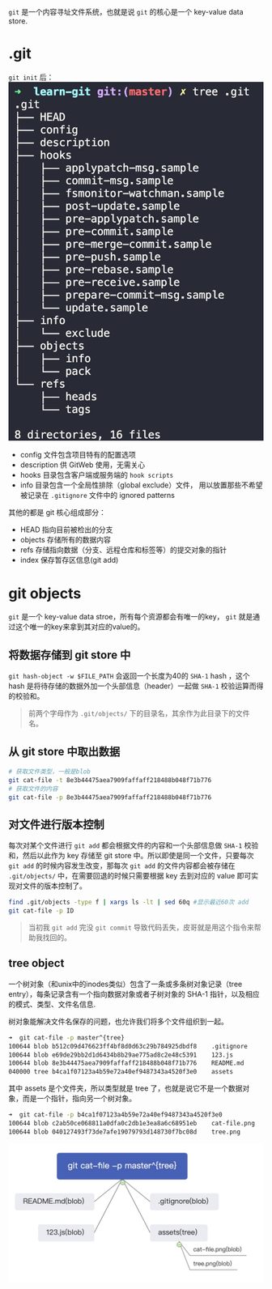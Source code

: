 `git` 是一个内容寻址文件系统，也就是说 `git` 的核心是一个 key-value data store.

# .git
`git init` 后：
![](./assets/tree.png)

+ config 文件包含项目特有的配置选项
+ description 供 GitWeb 使用，无需关心
+ hooks 目录包含客户端或服务端的 `hook scripts`
+ info 目录包含一个全局性排除（global exclude）文件， 用以放置那些不希望被记录在 `.gitignore` 文件中的 ignored patterns

其他的都是 git 核心组成部分：
+ HEAD 指向目前被检出的分支
+ objects 存储所有的数据内容
+ refs 存储指向数据（分支、远程仓库和标签等）的提交对象的指针
+ index 保存暂存区信息(git add)

# git objects
`git` 是一个 key-value data stroe，所有每个资源都会有唯一的key， `git` 就是通过这个唯一的key来拿到其对应的value的。

## 将数据存储到 git store 中
`git hash-object -w $FILE_PATH` 会返回一个长度为40的 `SHA-1` hash ，这个 hash 是将待存储的数据外加一个头部信息（header）一起做 `SHA-1` 校验运算而得的校验和。 

>前两个字母作为 `.git/objects/` 下的目录名，其余作为此目录下的文件名。

## 从 git store 中取出数据
```sh
# 获取文件类型，一般是blob
git cat-file -t 8e3b44475aea7909faffaff218488b048f71b776
# 获取文件的内容
git cat-file -p 8e3b44475aea7909faffaff218488b048f71b776
```

## 对文件进行版本控制
每次对某个文件进行 `git add` 都会根据文件的内容和一个头部信息做 `SHA-1` 校验和，然后以此作为 key 存储至 git store 中。所以即使是同一个文件，只要每次 `git add` 的时候内容发生改变，那每次 `git add` 的文件内容都会被存储在 `.git/objects/` 中，在需要回退的时候只需要根据 key 去到对应的 value 即可实现对文件的版本控制了。

```sh
find .git/objects -type f | xargs ls -lt | sed 60q #显示最近60次 add
git cat-file -p ID
```
> 当初我 `git add` 完没 `git commit` 导致代码丢失，皮哥就是用这个指令来帮助我找回的。

## tree object
一个树对象（和unix中的inodes类似）包含了一条或多条树对象记录（tree entry），每条记录含有一个指向数据对象或者子树对象的 SHA-1 指针，以及相应的模式、类型、文件名信息.

树对象能解决文件名保存的问题，也允许我们将多个文件组织到一起。
```sh
➜  git cat-file -p master^{tree}     
100644 blob b512c09d476623ff4bf8d0d63c29b784925dbdf8    .gitignore
100644 blob e69de29bb2d1d6434b8b29ae775ad8c2e48c5391    123.js
100644 blob 8e3b44475aea7909faffaff218488b048f71b776    README.md
040000 tree b4ca1f07123a4b59e72a40ef9487343a4520f3e0    assets
```
其中 assets 是个文件夹，所以类型就是 tree 了，也就是说它不是一个数据对象，而是一个指针，指向另一个树对象。
```sh
➜  git cat-file -p b4ca1f07123a4b59e72a40ef9487343a4520f3e0
100644 blob c2ab50ce068811a0dfa0c2db1e3ea8a6c68951eb    cat-file.png
100644 blob 040127493f73de7afe19079793d148730f7bc08d    tree.png
```
![](./assets/tree-object.png)